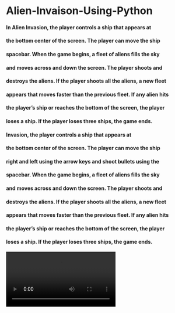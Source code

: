 # Alien-Invaison-Using-Python

#### In Alien Invasion, the player controls a ship that appears at
#### the bottom center of the screen. The player can move the ship 
#### spacebar. When the game begins, a fleet of aliens fills the sky 
#### and moves across and down the screen. The player shoots and 
#### destroys the aliens. If the player shoots all the aliens, a new fleet 
#### appears that moves faster than the previous fleet. If any alien hits 
#### the player’s ship or reaches the bottom of the screen, the player 
#### loses a ship. If the player loses three ships, the game ends.
####  Invasion, the player controls a ship that appears at 
#### the bottom center of the screen. The player can move the ship 
#### right and left using the arrow keys and shoot bullets using the 
#### spacebar. When the game begins, a fleet of aliens fills the sky 
#### and moves across and down the screen. The player shoots and 
#### destroys the aliens. If the player shoots all the aliens, a new fleet 
#### appears that moves faster than the previous fleet. If any alien hits 
#### the player’s ship or reaches the bottom of the screen, the player 
#### loses a ship. If the player loses three ships, the game ends.

![](demo%20video/demo.mp4)
